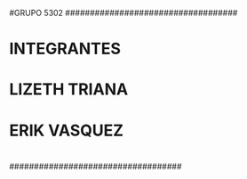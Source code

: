 #GRUPO 5302
###################################
#                                 #
#           INTEGRANTES           #
#          LIZETH TRIANA          #
#          ERIK VASQUEZ           #
#                                 #
###################################

